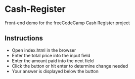# Cash-Register
Front-end demo for the  freeCodeCamp Cash Register project

## Instructions
- Open index.html in the browser
- Enter the total price into the input field
- Enter the amount paid into the next field
- Click the button or hit enter to determine change needed
- Your answer is displayed below the button
